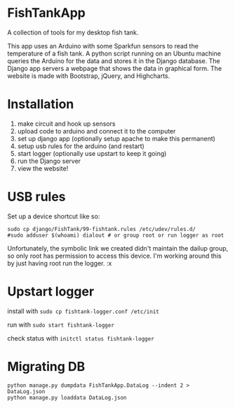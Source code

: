 FishTankApp
===========

A collection of tools for my desktop fish tank.

This app uses an Arduino with some Sparkfun sensors to read the temperature of a fish tank. A python script running on an Ubuntu machine queries the Arduino for the data and stores it in the Django database. The Django app servers a webpage that shows the data in graphical form. The website is made with Bootstrap, jQuery, and Highcharts.

# Installation
1. make circuit and hook up sensors
2. upload code to arduino and connect it to the computer
3. set up django app (optionally setup apache to make this permanent)
4. setup usb rules for the arduino (and restart)
5. start logger (optionally use upstart to keep it going)
6. run the Django server
7. view the website!

# USB rules
Set up a device shortcut like so:

    sudo cp django/FishTank/99-fishtank.rules /etc/udev/rules.d/
    #sudo adduser $(whoami) dialout # or group root or run logger as root

Unfortunately, the symbolic link we created didn't maintain the dailup group, so only root has permission to access this device. I'm working around this by just having root run the logger. :x

# Upstart logger

install with `sudo cp fishtank-logger.conf /etc/init`

run with `sudo start fishtank-logger`

check status with `initctl status fishtank-logger`

# Migrating DB

    python manage.py dumpdata FishTankApp.DataLog --indent 2 > DataLog.json
    python manage.py loaddata DataLog.json
